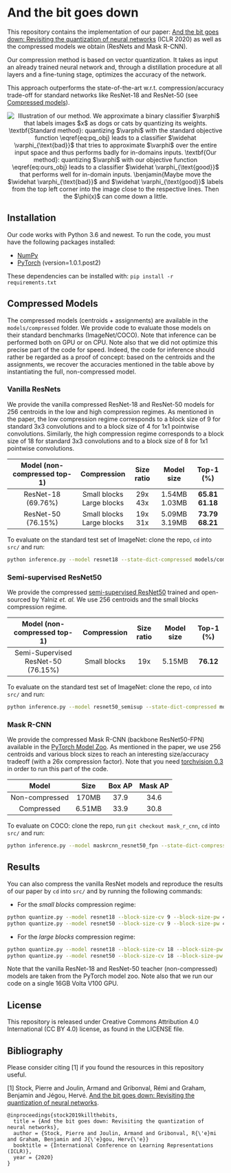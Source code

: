 # And the bit goes down

This repository contains the implementation of our paper: [And the bit goes down: Revisiting the quantization of neural networks](https://arxiv.org/abs/1907.05686) (ICLR 2020) as well as the compressed models we obtain (ResNets and Mask R-CNN).

Our compression method is based on vector quantization. It takes as input an already trained neural network and, through a distillation procedure at all layers and a fine-tuning stage, optimizes the accuracy of the network.

This  approach  outperforms  the  state-of-the-art  w.r.t.  compression/accuracy  trade-off for standard networks like ResNet-18 and ResNet-50 (see  [Compressed models](#Compressed-Models)).

<p align="center">
<img src="illustration.png" alt="Illustration of our method. We approximate a binary classifier $\varphi$ that labels images $x$ as dogs or cats by quantizing its weights.
    \textbf{Standard method}: quantizing $\varphi$ with the standard objective function \eqref{eq:pq_obj} leads to a classifier $\widehat \varphi_{\text{bad}}$ that tries to approximate $\varphi$ over the entire input space and thus performs badly for in-domains inputs.
    \textbf{Our method}: quantizing $\varphi$ with our objective function \eqref{eq:ours_obj} leads to a classifier  $\widehat \varphi_{\text{good}}$ that performs well for in-domain inputs.
    \benjamin{Maybe move the $\widehat \varphi_{\text{bad}}$ and $\widehat \varphi_{\text{good}}$ labels from the top left corner into the image close to the respective lines. Then the $\phi(x)$ can come down a little."">
</p>


## Installation

Our code works with Python 3.6 and newest. To run the code, you must have the following packages installed:
- [NumPy](http://www.numpy.org/)
- [PyTorch](http://pytorch.org/) (version=1.0.1.post2)

These dependencies can be installed with:
`
pip install -r requirements.txt
`

## Compressed Models
The compressed models (centroids + assignments) are available in the `models/compressed` folder. We provide code to evaluate those models on their standard benchmarks (ImageNet/COCO). Note that inference can be performed both on GPU or on CPU. Note also that we did not optimize this precise part of the code for speed. Indeed, the code for inference should rather be regarded as a proof of concept: based on the centroids and the assignments, we recover the accuracies mentioned in the table above by instantiating the full, non-compressed model.

### Vanilla ResNets
We provide the vanilla compressed ResNet-18 and ResNet-50 models for 256 centroids in the low and high compression regimes. As mentioned in the paper, the low compression regime corresponds to a block size of 9 for standard 3x3 convolutions and to a block size of 4 for 1x1 pointwise convolutions. Similarly, the high compression regime corresponds to a block size of 18 for standard 3x3 convolutions and to a block size of 8 for 1x1 pointwise convolutions.

|Model (non-compressed top-1) | Compression | Size ratio | Model size | Top-1 (%)|   
|:-:|:-:|:-:|:-:|:--:|
ResNet-18 (69.76%) | Small blocks <br>Large blocks | 29x <br>43x |1.54MB<br>1.03MB|**65.81**<br>**61.18**
ResNet-50 (76.15%) | Small blocks <br>Large blocks | 19x <br>31x |5.09MB<br>3.19MB|**73.79**<br>**68.21**


To evaluate on the standard test set of ImageNet: clone the repo, `cd` into `src/` and run:
```bash
python inference.py --model resnet18 --state-dict-compressed models/compressed/resnet18_small_blocks.pth --device cuda --data-path YOUR_IMAGENET_PATH
```

### Semi-supervised ResNet50
We provide the compressed [semi-supervised ResNet50](https://arxiv.org/abs/1905.00546) trained and open-sourced by Yalniz *et. al.* We use 256 centroids and the small blocks compression regime.


|Model (non-compressed top-1) | Compression | Size ratio | Model size | Top-1 (%)|   
|:-:|:-:|:-:|:-:|:--:|
Semi-Supervised ResNet-50 (76.15%) | Small blocks| 19x | 5.15MB | **76.12**

To evaluate on the standard test set of ImageNet: clone the repo, `cd` into `src/` and run:
```bash
python inference.py --model resnet50_semisup --state-dict-compressed models/compressed/resnet50_semisup_small_blocks.pth --device cuda --data-path YOUR_IMAGENET_PATH
```

### Mask R-CNN

We provide the compressed Mask R-CNN (backbone ResNet50-FPN) available in the [PyTorch Model Zoo](https://pytorch.org/docs/stable/torchvision/models.html). As mentioned in the paper, we use 256 centroids and various block sizes to reach an interesting size/accuracy tradeoff (with a 26x compression factor). Note that you need [torchvision 0.3](https://pytorch.org/blog/torchvision03/) in order to run this part of the code.

|Model | Size | Box AP| Mask AP |   
|:-:|:-:|:-:|:-:|
|Non-compressed | 170MB | 37.9 | 34.6|
|Compressed | 6.51MB | 33.9 | 30.8 |

To evaluate on COCO: clone the repo, run `git checkout mask_r_cnn`, `cd` into `src/` and run:
```bash
python inference.py --model maskrcnn_resnet50_fpn --state-dict-compressed models/compressed/mask_r_cnn.pth --device cuda --data-path YOUR_COCO_PATH
```

## Results

You can also compress the vanilla ResNet models and reproduce the results of our paper by `cd` into `src/` and by running the following commands:
- For the *small blocks* compression regime:
```bash
python quantize.py --model resnet18 --block-size-cv 9 --block-size-pw 4 --n-centroids-cv 256 --n-centroids-pw 256 --n-centroids-fc 2048 --data-path YOUR_IMAGENET_PATH
python quantize.py --model resnet50 --block-size-cv 9 --block-size-pw 4 --n-centroids-cv 256 --n-centroids-pw 256 --n-centroids-fc 1024 --data-path YOUR_IMAGENET_PATH
```
- For the *large blocks* compression regime:
```bash
python quantize.py --model resnet18 --block-size-cv 18 --block-size-pw 4 --n-centroids-cv 256 --n-centroids-pw 256 --n-centroids-fc 2048 --data-path YOUR_IMAGENET_PATH
python quantize.py --model resnet50 --block-size-cv 18 --block-size-pw 8 --n-centroids-cv 256 --n-centroids-pw 256 --n-centroids-fc 1024 --data-path YOUR_IMAGENET_PATH
```
Note that the vanilla ResNet-18 and ResNet-50 teacher (non-compressed) models are taken from the PyTorch model zoo. Note also that we run our code on a single 16GB Volta V100 GPU.

## License
This repository is released under Creative Commons Attribution 4.0 International (CC BY 4.0) license, as found in the LICENSE file.

## Bibliography
Please consider citing [1] if you found the resources in this repository useful.

[1] Stock, Pierre and Joulin, Armand and Gribonval, Rémi and Graham, Benjamin and Jégou, Hervé. [And the bit goes down: Revisiting the quantization of neural networks](https://arxiv.org/abs/1907.05686).
```
@inproceedings{stock2019killthebits,
  title = {And the bit goes down: Revisiting the quantization of neural networks},
  author = {Stock, Pierre and Joulin, Armand and Gribonval, R{\'e}mi and Graham, Benjamin and J{\'e}gou, Herv{\'e}}
  booktitle = {International Conference on Learning Representations (ICLR)},
  year = {2020}
}
```
